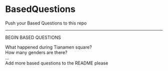 # BasedQuestions

Push your Based Questions to this repo

------------------
BEGIN BASED QUESTIONS

What happened during Tianamen square?  
How many genders are there?  
...  
Add more based questions to the README please  
